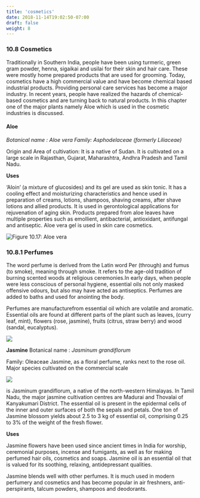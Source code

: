 ```yaml
---
title: 'cosmetics'
date: 2018-11-14T19:02:50-07:00
draft: false
weight: 8
---
```


### 10.8 Cosmetics

Traditionally in Southern India, people have
been using turmeric, green gram powder,
henna, sigaikai and usilai for their skin and
hair care. These were mostly home prepared
products that are used for grooming. Today,
cosmetics have a high commercial value
and have become chemical based industrial
products. Providing personal care services
has become a major industry. In recent years,
people have realized the hazards of chemical-
based cosmetics and are turning back to
natural products. In this chapter one of the
major plants namely Aloe which is used in the
cosmetic industries is discussed.

#### Aloe
*Botanical name : Aloe vera*
*Family: Asphodelaceae (formerly Liliaceae)*

Origin and Area of cultivation: It is a native
of Sudan. It is cultivated on a large scale in
Rajasthan, Gujarat,
Maharashtra, Andhra
Pradesh and Tamil
Nadu.

**Uses**


‘Aloin’ (a mixture
of glucosides) and its gel are used as skin
tonic. It has a cooling effect and moisturizing
characteristics and hence used in preparation
of creams, lotions, shampoos, shaving creams,
after shave lotions and allied products. It
is used in gerontological applications for
rejuvenation of aging skin. Products prepared
from aloe leaves have multiple properties such
as emollient, antibacterial, antioxidant,
antifungal and antiseptic. Aloe vera gel is used in skin care cosmetics.

![Figure 10.17: Aloe vera](/books/12-biology/botany/unit10/pic16.png)


### 10.8.1 Perfumes

The word perfume is derived from the Latin
word Per (through) and fumus (to smoke),
meaning through smoke. It refers to the
age-old tradition of burning scented woods
at religious ceremonies.In early days, when
people were less conscious of personal
hygiene, essential oils not only masked
offensive odours, but also may have acted as
antiseptics. Perfumes are added to baths and
used for anointing the body.

Perfumes are manufacturefrom essential
oil which are volatile and aromatic. Essential
oils are found at different parts of the plant
such as leaves, (curry leaf, mint), flowers (rose,
jasmine), fruits (citrus, straw berry) and wood
(sandal, eucalyptus).

![](/books/12-biology/botany/unit10/pic17.png)

**Jasmine**
Botanical name : *Jasminum grandiflorum*

Family: Oleaceae
Jasmine, as a
floral perfume,
ranks next to
the rose oil.
Major
species
cultivated on the
commercial scale

![](/books/12-biology/botany/unit10/pic18.png)

is
Jasminum
grandiflorum, a native of the north-western
Himalayas. In Tamil Nadu, the major jasmine
cultivation centres are Madurai and Thovalai
of Kanyakumari District. The essential oil is
present in the epidermal cells of the inner and
outer surfaces of both the sepals and petals.
One ton of Jasmine blossom yields about 2.5
to 3 kg of essential oil, comprising 0.25 to 3%
of the weight of the fresh flower.

**Uses**

Jasmine flowers have been used since ancient
times in India for worship, ceremonial purposes,
incense and fumigants, as well as for making
perfumed hair oils, cosmetics and soaps.
Jasmine oil is an essential oil that is valued for
its soothing, relaxing, antidepressant qualities.

Jasmine blends well with other perfumes.
It is much used in modern perfumery and
cosmetics and has become popular in air
freshners, anti-perspirants, talcum powders,
shampoos and deodorants.